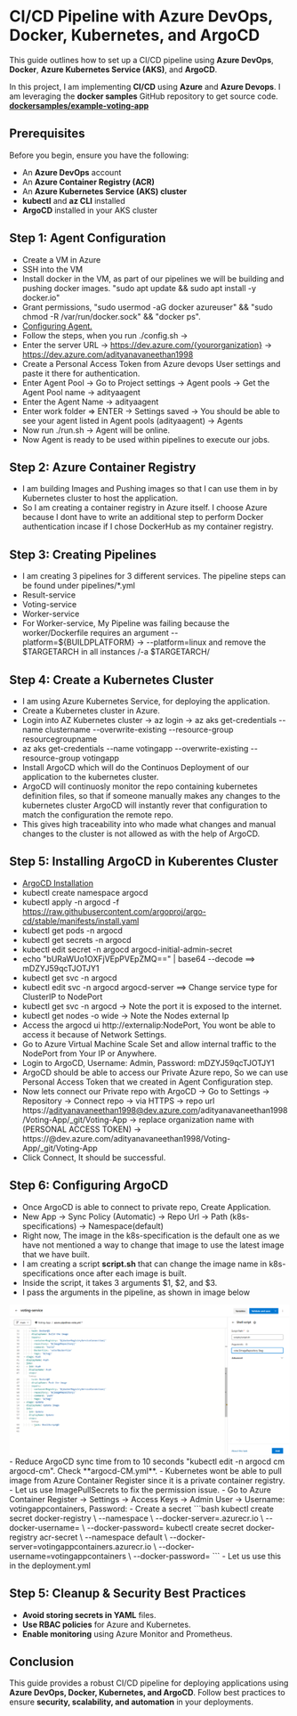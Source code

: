 # CI/CD Pipeline with Azure DevOps, Docker, Kubernetes, and ArgoCD

This guide outlines how to set up a CI/CD pipeline using **Azure DevOps**, **Docker**, **Azure Kubernetes Service (AKS)**, and **ArgoCD**.

In this project, I am implementing **CI/CD** using **Azure** and **Azure Devops**. I am leveraging the **docker samples** GitHub repository to get source code. <a href="https://github.com/dockersamples/example-voting-app">**dockersamples/example-voting-app**</a>

## **Prerequisites**
Before you begin, ensure you have the following:
- An **Azure DevOps** account
- An **Azure Container Registry (ACR)**
- An **Azure Kubernetes Service (AKS) cluster**
- **kubectl** and **az CLI** installed
- **ArgoCD** installed in your AKS cluster

## **Step 1: Agent Configuration**
- Create a VM in Azure
- SSH into the VM 
- Install docker in the VM, as part of our pipelines we will be building and pushing docker images. "sudo apt update && sudo apt install -y docker.io"
- Grant permissions, "sudo usermod -aG docker azureuser" && "sudo chmod -R /var/run/docker.sock" && "docker ps".
- <a href="https://learn.microsoft.com/en-us/azure/devops/pipelines/agents/pools-queues?view=azure-devops&tabs=yaml%2Cbrowser"> Configuring Agent. </a>
- Follow the steps, when you run ./config.sh -> 
- Enter the server URL ->  https://dev.azure.com/{yourorganization} -> https://dev.azure.com/adityanavaneethan1998
- Create a Personal Access Token from Azure devops User settings <PERSONALACCESSTOKEN> and paste it there for authentication.
- Enter Agent Pool -> Go to Project settings -> Agent pools -> Get the Agent Pool name -> adityaagent
- Enter the Agent Name -> adityaagent
- Enter work folder => ENTER  -> Settings saved -> You should be able to see your agent listed in Agent pools (adityaagent) -> Agents
- Now run ./run.sh -> Agent will be online. 
- Now Agent is ready to be used within pipelines to execute our jobs.

## **Step 2: Azure Container Registry**
- I am building Images and Pushing images so that I can use them in by Kubernetes cluster to host the application.
- So I am creating a container registry in Azure itself. I choose Azure because I dont have to write an additional step to perform Docker authentication incase if I chose DockerHub as my container registry.

## **Step 3: Creating Pipelines**
- I am creating 3 pipelines for 3 different services. The pipeline steps can be found under pipelines/*.yml
- Result-service
- Voting-service
- Worker-service
- For Worker-service, My Pipeline was failing because the worker/Dockerfile requires an argument --platform=${BUILDPLATFORM} -> --platform=linux and remove the $TARGETARCH in all instances /-a $TARGETARCH/

## **Step 4: Create a Kubernetes Cluster**
- I am using Azure Kubernetes Service, for deploying the application.
- Create a Kubernetes cluster in Azure.
- Login into AZ Kubernetes cluster -> az login -> az aks get-credentials --name clustername --overwrite-existing --resource-group resourcegroupname
- az aks get-credentials --name votingapp --overwrite-existing --resource-group votingapp
- Install ArgoCD which will do the Continuos Deployment of our application to the kubernetes cluster.
- ArgoCD will continuosly monitor the repo containing kubernetes definition files, so that if someone manually makes any changes to the kubernetes cluster ArgoCD will instantly rever that configuration to match the configuration the remote repo.
- This gives high traceability into who made what changes and manual changes to the cluster is not allowed as with the help of ArgoCD.

## **Step 5: Installing ArgoCD in Kuberentes Cluster**
- <a href ="https://argo-cd.readthedocs.io/en/stable/getting_started/"> ArgoCD Installation </a>
- kubectl create namespace argocd
- kubectl apply -n argocd -f https://raw.githubusercontent.com/argoproj/argo-cd/stable/manifests/install.yaml
- kubectl get pods -n argocd
- kubectl get secrets -n argocd
- kubectl edit secret -n argocd argocd-initial-admin-secret
- echo "bURaWUo1OXFjVEpPVEpZMQ==" | base64 --decode  ==> mDZYJ59qcTJOTJY1
- kubectl get svc -n argocd
- kubectl edit svc -n argocd argocd-server ==> Change service type for ClusterIP to NodePort
- kubectl get svc -n argocd -> Note the port it is exposed to the internet.
- kubectl get nodes -o wide -> Note the Nodes external Ip
- Access the argocd ui http://externalip:NodePort, You wont be able to access it because of Network Settings.
- Go to Azure Virtual Machine Scale Set and allow internal traffic to the NodePort from Your IP or Anywhere.
- Login to ArgoCD, Username: Admin, Password: mDZYJ59qcTJOTJY1
- ArgoCD should be able to access our Private Azure repo, So we can use Personal Access Token that we created in Agent Configuration step.
- Now lets connect our Private repo with ArgoCD -> Go to Settings -> Repository -> Connect repo -> via HTTPS -> repo url https://adityanavaneethan1998@dev.azure.com/adityanavaneethan1998/Voting-App/_git/Voting-App -> replace organization name with (PERSONAL ACCESS TOKEN) -> https://<PERSONALACCESSTOKEN>@dev.azure.com/adityanavaneethan1998/Voting-App/_git/Voting-App
- Click Connect, It should be successful.

## **Step 6: Configuring ArgoCD**
- Once ArgoCD is able to connect to private repo, Create Application.
- New App -> Sync Policy (Automatic) -> Repo Url -> Path (k8s-specifications) -> Namespace(default)
- Right now, The image in the k8s-specification is the default one as we have not mentioned a way to change that image to use the latest image that we have built. 
- I am creating a script **script.sh** that can change the image name in k8s-specifications once after each image is built.
- Inside the script, it takes 3 arguments $1, $2, and $3. 
- I pass the arguments in the pipeline, as shown in image below
<img src="image.png" />
- Reduce ArgoCD sync time from to 10 seconds "kubectl edit -n argocd cm argocd-cm". Check **argocd-CM.yml**.
- Kubernetes wont be able to pull image from Azure Container Register since it is a private container registry.
- Let us use ImagePullSecrets to fix the permission issue.
- Go to Azure Container Register -> Settings -> Access Keys -> Admin User -> Username: votingappcontainers, Password: <Password>
- Create a secret
```bash
kubectl create secret docker-registry <secret-name> \
    --namespace <namespace> \
    --docker-server=<container-registry-name>.azurecr.io \
    --docker-username=<service-principal-ID> \
    --docker-password=<service-principal-password>
kubectl create secret docker-registry acr-secret \
    --namespace default \
    --docker-server=votingappcontainers.azurecr.io \
    --docker-username=votingappcontainers \
    --docker-password=<Password>
```
- Let us use this in the deployment.yml

## **Step 5: Cleanup & Security Best Practices**
- **Avoid storing secrets in YAML** files.
- **Use RBAC policies** for Azure and Kubernetes.
- **Enable monitoring** using Azure Monitor and Prometheus.

## **Conclusion**
This guide provides a robust CI/CD pipeline for deploying applications using **Azure DevOps, Docker, Kubernetes, and ArgoCD**. Follow best practices to ensure **security, scalability, and automation** in your deployments.

